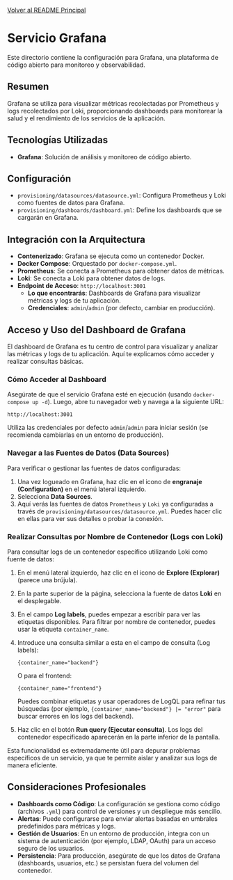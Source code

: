 [Volver al README Principal](../README.md)

# Servicio Grafana

Este directorio contiene la configuración para Grafana, una plataforma de código abierto para monitoreo y observabilidad.

## Resumen

Grafana se utiliza para visualizar métricas recolectadas por Prometheus y logs recolectados por Loki, proporcionando dashboards para monitorear la salud y el rendimiento de los servicios de la aplicación.

## Tecnologías Utilizadas

*   **Grafana**: Solución de análisis y monitoreo de código abierto.

## Configuración

*   `provisioning/datasources/datasource.yml`: Configura Prometheus y Loki como fuentes de datos para Grafana.
*   `provisioning/dashboards/dashboard.yml`: Define los dashboards que se cargarán en Grafana.

## Integración con la Arquitectura

*   **Contenerizado**: Grafana se ejecuta como un contenedor Docker.
*   **Docker Compose**: Orquestado por `docker-compose.yml`.
*   **Prometheus**: Se conecta a Prometheus para obtener datos de métricas.
*   **Loki**: Se conecta a Loki para obtener datos de logs.
*   **Endpoint de Acceso**: `http://localhost:3001`
    *   **Lo que encontrarás**: Dashboards de Grafana para visualizar métricas y logs de tu aplicación.
    *   **Credenciales**: `admin`/`admin` (por defecto, cambiar en producción).

## Acceso y Uso del Dashboard de Grafana

El dashboard de Grafana es tu centro de control para visualizar y analizar las métricas y logs de tu aplicación. Aquí te explicamos cómo acceder y realizar consultas básicas.

### Cómo Acceder al Dashboard

Asegúrate de que el servicio Grafana esté en ejecución (usando `docker-compose up -d`). Luego, abre tu navegador web y navega a la siguiente URL:

```
http://localhost:3001
```

Utiliza las credenciales por defecto `admin`/`admin` para iniciar sesión (se recomienda cambiarlas en un entorno de producción).

### Navegar a las Fuentes de Datos (Data Sources)

Para verificar o gestionar las fuentes de datos configuradas:

1.  Una vez logueado en Grafana, haz clic en el icono de **engranaje (Configuration)** en el menú lateral izquierdo.
2.  Selecciona **Data Sources**.
3.  Aquí verás las fuentes de datos `Prometheus` y `Loki` ya configuradas a través de `provisioning/datasources/datasource.yml`. Puedes hacer clic en ellas para ver sus detalles o probar la conexión.

### Realizar Consultas por Nombre de Contenedor (Logs con Loki)

Para consultar logs de un contenedor específico utilizando Loki como fuente de datos:

1.  En el menú lateral izquierdo, haz clic en el icono de **Explore (Explorar)** (parece una brújula).
2.  En la parte superior de la página, selecciona la fuente de datos **Loki** en el desplegable.
3.  En el campo **Log labels**, puedes empezar a escribir para ver las etiquetas disponibles. Para filtrar por nombre de contenedor, puedes usar la etiqueta `container_name`.
4.  Introduce una consulta similar a esta en el campo de consulta (Log labels):

    ```logql
    {container_name="backend"}
    ```
    O para el frontend:
    ```logql
    {container_name="frontend"}
    ```
    Puedes combinar etiquetas y usar operadores de LogQL para refinar tus búsquedas (por ejemplo, `{container_name="backend"} |= "error"` para buscar errores en los logs del backend).

5.  Haz clic en el botón **Run query (Ejecutar consulta)**. Los logs del contenedor especificado aparecerán en la parte inferior de la pantalla.

Esta funcionalidad es extremadamente útil para depurar problemas específicos de un servicio, ya que te permite aislar y analizar sus logs de manera eficiente.

## Consideraciones Profesionales

*   **Dashboards como Código**: La configuración se gestiona como código (archivos `.yml`) para control de versiones y un despliegue más sencillo.
*   **Alertas**: Puede configurarse para enviar alertas basadas en umbrales predefinidos para métricas y logs.
*   **Gestión de Usuarios**: En un entorno de producción, integra con un sistema de autenticación (por ejemplo, LDAP, OAuth) para un acceso seguro de los usuarios.
*   **Persistencia**: Para producción, asegúrate de que los datos de Grafana (dashboards, usuarios, etc.) se persistan fuera del volumen del contenedor.
